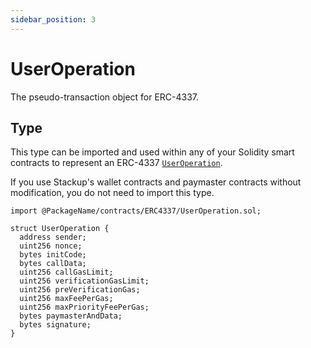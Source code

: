```yaml
---
sidebar_position: 3
---
```


# UserOperation

The pseudo-transaction object for ERC-4337.

## Type

This type can be imported and used within any of your Solidity smart contracts to represent an ERC-4337 [`UserOperation`](../../introduction/erc-4337-overview.md#useroperation).

If you use Stackup's wallet contracts and paymaster contracts without modification, you do not need to import this type.

```solidity
import @PackageName/contracts/ERC4337/UserOperation.sol;
```

```solidity
struct UserOperation {
  address sender;
  uint256 nonce;
  bytes initCode;
  bytes callData;
  uint256 callGasLimit;
  uint256 verificationGasLimit;
  uint256 preVerificationGas;
  uint256 maxFeePerGas;
  uint256 maxPriorityFeePerGas;
  bytes paymasterAndData;
  bytes signature;
}
```
